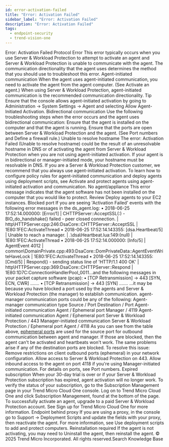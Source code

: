```yaml
---
id: error-activation-failed
title: "Error: Activation Failed"
sidebar_label: "Error: Activation Failed"
description: "Error: Activation Failed"
tags:
  - endpoint-security
  - trend-vision-one
---
```


 Error: Activation Failed Protocol Error This error typically occurs when you use Server & Workload Protection to attempt to activate an agent and Server & Workload Protection is unable to communicate with the agent. The communication directionality that the agent uses determines the method that you should use to troubleshoot this error. Agent-initiated communication When the agent uses agent-initiated communication, you need to activate the agent from the agent computer. (See Activate an agent.) When using Server & Workload Protection, agent-initiated communication is the recommended communication directionality. Tip Ensure that the console allows agent-initiated activation by going to Administration → System Settings → Agent and selecting Allow Agent-Initiated Activation. Bidirectional communication Use the following troubleshooting steps when the error occurs and the agent uses bidirectional communication: Ensure that the agent is installed on the computer and that the agent is running. Ensure that the ports are open between Server & Workload Protection and the agent. (See Port numbers and Define a firewall rule.) Unable to resolve hostname The error: Activation Failed (Unable to resolve hostname) could be the result of an unresolvable hostname in DNS or of activating the agent from Server & Workload Protection when you are not using agent-initiated activation. If your agent is in bidirectional or manager-initiated mode, your hostname must be resolvable in DNS. If you are a Server & Workload Protection customer, we recommend that you always use agent-initiated activation. To learn how to configure policy rules for agent-initiated communication and deploy agents using deployment scripts, see Activate and protect agents using agent-initiated activation and communication. No agent/appliance This error message indicates that the agent software has not been installed on the computer that you would like to protect. Review Deploy agents to your EC2 instances. Blocked port If you are seeing 'Activation Failed' events with the following error messages in the ds_agent.log: • 2018-06-25 17:52:14.000000: [Error/1] | CHTTPServer::AcceptSSL(<IP>:<PORT>) - BIO_do_handshake() failed - peer closed connection. | http\HTTPServer.cpp:246:DsaCore::CHTTPServer::AcceptSSL | 1E80:1FEC:ActivateThread • 2018-06-25 17:52:14.143355: [dsa.Heartbeat/5] | Unable to reach a manager. | .\dsa\Heartbeat.lua:149:(null) | 1E80:1FEC:ActivateThread • 2018-06-25 17:52:14.000000: [Info/5] | AgentEvent 4012 | common\DomainPrivate.cpp:493:DsaCore::DomPrivateData::AgentEventWriteHaveLock | 1E80:1FEC:ActivateThread • 2018-06-25 17:52:14.143355: [Cmd/5] | Respond() - sending status line of 'HTTP/1.1 400 OK' | http\HTTPServer.cpp:369:DsaCore::CHTTPServer::Respond | 1E80:1D7C:ConnectionHandlerPool_0011...and the following messages in your packet capture software (pcap): • [TCP Retransmission] <Ephemeral Port> -> 443 [SYN, ECN, CWR] ....... • [TCP Retransmission] <Ephemeral Port> -> 443 [SYN] ....... ...it may be because you have blocked a port used by the agents and Server & Workload Protection (the manager) to establish communication. agent-manager communication ports could be any of the following: Agent-manager communication type Source / Port Destination / Port Agent-initiated communication Agent / Ephemeral port Manager / 4119 Agent-initiated communication Agent / Ephemeral port Server & Workload Protection / 443 Manager-initiated communication Server & Workload Protection / Ephemeral port Agent / 4118 As you can see from the table above, [ephemeral ports](https://en.wikipedia.org/wiki/Ephemeral_port) are used for the source port for outbound communication between agent and manager. If those are blocked, then the agent can't be activated and heartbeats won't work. The same problems arise if any of the destination ports are blocked. To resolve this issue: Remove restrictions on client outbound ports (ephemeral) in your network configuration. Allow access to Server & Workload Protection on 443. Allow inbound access to the agent on port 4118 if you're using Manager-initiated communication. For details on ports, see Port numbers. Expired subscription When your 30-day trial is over or if your Server & Workload Protection subscription has expired, agent activation will no longer work. To verify the status of your subscription, go to the Subscription Management page in your Trend Micro Cloud One console. Log on to Trend Micro Cloud One and click Subscription Management, found at the bottom of the page. To successfully activate an agent, upgrade to a paid Server & Workload Protection account. See Sign up for Trend Micro Cloud One for more information. Endpoint behind proxy If you are using a proxy, in the console go to Support → Deployment Scripts and update the fields with your proxy, then reactivate the agent. For more information, see Use deployment scripts to add and protect computers. Reinstallation required If the agent is not activating, you may need to Uninstall the agent, then reinstall the agent. © 2025 Trend Micro Incorporated. All rights reserved.Search Knowledge Base